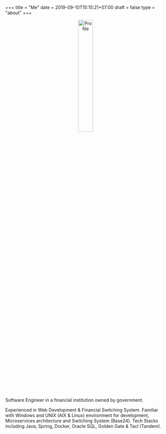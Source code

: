 +++
title = "Me"
date = 2019-09-10T15:15:21+07:00
draft = false
type = "about"
+++
<center>
<img class="rounded mx-auto d-block" src="/img/about/avatar.png" alt="Profile" width="30%">
</center>

Software Engineer in a financial institution owned by government.

Experienced in Web Development & Financial Switching System.
Familiar with Windows and UNIX (AIX & Linux) environment for development, 
Microservices architecture and Switching System (Base24).
Tech Stacks including Java, Spring, Docker, Oracle SQL, Golden Gate & Tacl (Tandem).